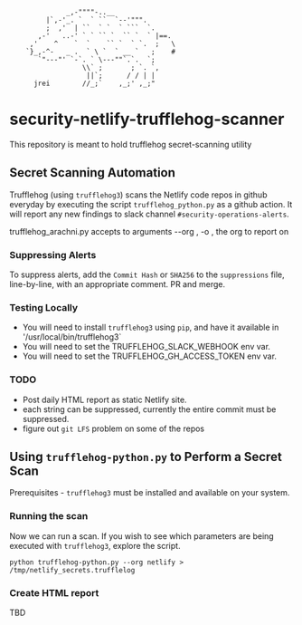```
              _,-""""-..__
         |`,-'_. `  ` ``  `--'""".
         ;  ,'  | ``  ` `  ` ```  `.
       ,-'   ..-' ` ` `` `  `` `  ` |==.
     ,'    ^    `  `    `` `  ` `.  ;   \
    `}_,-^-   _ .  ` \ `  ` __ `   ;    #
       `"---"' `-`. ` \---""`.`.  `;
                  \\` ;       ; `. `,
                   ||`;      / / | |
      jrei        //_;`    ,_;' ,_;"
```
# security-netlify-trufflehog-scanner
This repository is meant to hold trufflehog secret-scanning utility

## Secret Scanning Automation
Trufflehog (using `trufflehog3`) scans the Netlify code repos in github everyday by executing the script `trufflehog_python.py` as a github action. It will report any new findings to slack channel `#security-operations-alerts`.

trufflehog_arachni.py  accepts to arguments 
--org , -o , the org to report on

### Suppressing Alerts
To suppress alerts, add the `Commit Hash` or `SHA256` to the `suppressions` file, line-by-line, with an appropriate comment. PR and merge.

### Testing Locally
- You will need to install `trufflehog3` using `pip`, and have it available in '/usr/local/bin/trufflehog3`
- You will need to set the TRUFFLEHOG_SLACK_WEBHOOK env var.
- You will need to set the TRUFFLEHOG_GH_ACCESS_TOKEN env var.

### TODO
- Post daily HTML report as static Netlify site.
- each string can be suppressed, currently the entire commit must be suppressed.
- figure out `git LFS` problem on some of the repos

## Using `trufflehog-python.py` to Perform a Secret Scan
Prerequisites - `trufflehog3` must be installed and available on your system.

### Running the scan
Now we can run a scan. If you wish to see which parameters are being executed with `trufflehog3`, explore the script. 

`python trufflehog-python.py --org netlify > /tmp/netlify_secrets.trufflelog`

### Create HTML report
TBD
